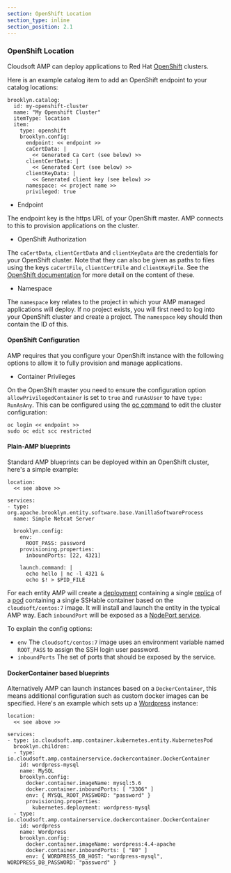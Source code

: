 ```yaml
---
section: OpenShift Location
section_type: inline
section_position: 2.1
---
```


### OpenShift Location

Cloudsoft AMP can deploy applications to Red Hat [OpenShift](https://www.openshift.com/) clusters.

Here is an example catalog item to add an OpenShift endpoint to your catalog locations:

    brooklyn.catalog:
      id: my-openshift-cluster
      name: "My Openshift Cluster"
      itemType: location
      item:
        type: openshift
        brooklyn.config:
          endpoint: << endpoint >>
          caCertData: |
            << Generated Ca Cert (see below) >>
          clientCertData: |
            << Generated Cert (see below) >>
          clientKeyData: |
            << Generated client key (see below) >>
          namespace: << project name >>
          privileged: true
          
* Endpoint

The endpoint key is the https URL of your OpenShift master. AMP connects to this to provision applications on the 
cluster.          
       
* OpenShift Authorization

The `caCertData`, `clientCertData` and `clientKeyData` are the credentials for your OpenShift cluster. Note that
they can also be given as paths to files using the keys `caCertFile`, `clientCertFile` and `clientKeyFile`. See the
[OpenShift documentation](https://docs.openshift.com/enterprise/3.1/install_config/certificate_customization.html) for
more detail on the content of these.

* Namespace
   
The `namespace` key relates to the project in which your AMP managed applications will deploy. If no project exists,
you will first need to log into your OpenShift cluster and create a project. The `namespace` key should then contain 
the ID of this.

#### OpenShift Configuration

AMP requires that you configure your OpenShift instance with the following options to allow it to fully provision and manage 
applications.

* Container Privileges

On the OpenShift master you need to ensure the configuration option `allowPrivilegedContainer` is set to `true` and 
`runAsUser` to have `type: RunAsAny`. This can be configured using the [oc command](https://docs.openshift.com/enterprise/3.1/cli_reference/index.html) 
to edit the cluster configuration:

    oc login << endpoint >>
    sudo oc edit scc restricted
    
#### Plain-AMP blueprints

Standard AMP blueprints can be deployed within an OpenShift cluster, here's a simple example:

    location:
      << see above >>
    
    services:
    - type: org.apache.brooklyn.entity.software.base.VanillaSoftwareProcess
      name: Simple Netcat Server
    
      brooklyn.config:
        env:
          ROOT_PASS: password
        provisioning.properties:
          inboundPorts: [22, 4321]
    
        launch.command: |
          echo hello | nc -l 4321 &
          echo $! > $PID_FILE

For each entity AMP will create
a [deployment](http://kubernetes.io/docs/user-guide/deployments/)
containing a single [replica](http://kubernetes.io/docs/user-guide/replicasets/)
of a [pod](http://kubernetes.io/docs/user-guide/pods/) containing a single
SSHable container based on the `cloudsoft/centos:7` image. It will install and launch
the entity in the typical AMP way. Each `inboundPort` will be exposed as a
[NodePort service](http://kubernetes.io/docs/user-guide/services/#type-nodeport).

To explain the config options:
* `env` The `cloudsoft/centos:7` image uses an environment variable named `ROOT_PASS`
   to assign the SSH login user password.
* `inboundPorts` The set of ports that should be exposed by the service.


#### DockerContainer based blueprints

Alternatively AMP can launch instances based on a `DockerContainer`, this means additional configuration such as custom docker images can be specified. Here's an example which sets up a [Wordpress](https://wordpress.org/) instance:

    location:
      << see above >>
    
    services:
    - type: io.cloudsoft.amp.container.kubernetes.entity.KubernetesPod
      brooklyn.children:
      - type: io.cloudsoft.amp.containerservice.dockercontainer.DockerContainer
        id: wordpress-mysql
        name: MySQL
        brooklyn.config:
          docker.container.imageName: mysql:5.6
          docker.container.inboundPorts: [ "3306" ]
          env: { MYSQL_ROOT_PASSWORD: "password" }
          provisioning.properties:
            kubernetes.deployment: wordpress-mysql
      - type: io.cloudsoft.amp.containerservice.dockercontainer.DockerContainer
        id: wordpress
        name: Wordpress
        brooklyn.config:
          docker.container.imageName: wordpress:4.4-apache
          docker.container.inboundPorts: [ "80" ]
          env: { WORDPRESS_DB_HOST: "wordpress-mysql", WORDPRESS_DB_PASSWORD: "password" }
